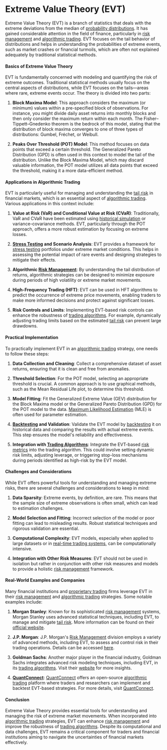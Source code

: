 # Extreme Value Theory (EVT)

Extreme Value Theory (EVT) is a branch of statistics that deals with the extreme deviations from the median of [probability distributions](../p/probability_distributions_in_trading.md). It has gained considerable attention in the field of finance, particularly in [risk management](../r/risk_management.md) and [algorithmic trading](../a/algorithmic_trading.md). EVT focuses on the tail behavior of distributions and helps in understanding the probabilities of extreme events, such as market crashes or financial turmoils, which are often not explained adequately by traditional statistical methods.

#### Basics of Extreme Value Theory

EVT is fundamentally concerned with modeling and quantifying the risk of extreme outcomes. Traditional statistical methods usually focus on the central aspects of distributions, while EVT focuses on the tails—areas where rare, extreme events occur. The theory is divided into two parts:

1. **Block Maxima Model**: This approach considers the maximum (or minimum) values within a pre-specified block of observations. For instance, you might divide daily asset returns into monthly blocks and then only consider the maximum return within each month. The Fisher–Tippett–Gnedenko theorem is the bedrock of this model, stating that the distribution of block maxima converges to one of three types of distributions: Gumbel, Fréchet, or Weibull.

2. **Peaks Over Threshold (POT) Model**: This method focuses on data points that exceed a certain threshold. The Generalized Pareto Distribution (GPD) is often used in this context to model the tail of the distribution. Unlike the Block Maxima Model, which may discard valuable information, the POT model utilizes all data points that exceed the threshold, making it a more data-efficient method.

#### Applications in Algorithmic Trading

EVT is particularly useful for managing and understanding the [tail risk](../t/tail_risk.md) in financial markets, which is an essential aspect of [algorithmic trading](../a/algorithmic_trading.md). Various applications in this context include:

1. **Value at Risk (VaR) and Conditional Value at Risk (CVaR)**: Traditionally, VaR and CVaR have been estimated using [historical simulation](../h/historical_simulation.md) or variance-covariance methods. EVT, particularly through the POT approach, offers a more robust estimation by focusing on extreme losses.

2. **[Stress Testing](../s/stress_testing_in_trading.md) and Scenario Analysis**: EVT provides a framework for [stress testing](../s/stress_testing_in_trading.md) portfolios under extreme market conditions. This helps in assessing the potential impact of rare events and designing strategies to mitigate their effects.

3. **Algorithmic [Risk Management](../r/risk_management.md)**: By understanding the tail distribution of returns, algorithmic strategies can be designed to minimize exposure during periods of high volatility or extreme market movements.

4. **High-Frequency Trading (HFT)**: EVT can be used in HFT algorithms to predict the occurrence of extreme price movements, enabling traders to make more informed decisions and protect against significant losses.

5. **Risk Controls and Limits**: Implementing EVT-based risk controls can enhance the robustness of [trading algorithms](../t/trading_algorithms.md). For example, dynamically adjusting trading limits based on the estimated [tail risk](../t/tail_risk.md) can prevent large drawdowns.

#### Practical Implementation

To practically implement EVT in an [algorithmic trading](../a/algorithmic_trading.md) strategy, one needs to follow these steps:

1. **Data Collection and Cleaning**: Collect a comprehensive dataset of asset returns, ensuring that it is clean and free from anomalies.

2. **Threshold Selection**: For the POT model, selecting an appropriate threshold is crucial. A common approach is to use graphical methods, such as the Mean Residual Life plot, to determine this threshold.

3. **Model Fitting**: Fit the Generalized Extreme Value (GEV) distribution for the Block Maxima model or the Generalized Pareto Distribution (GPD) for the POT model to the data. [Maximum Likelihood Estimation](../m/maximum_likelihood_estimation.md) (MLE) is often used for parameter estimation.

4. **[Backtesting](../b/backtesting.md) and Validation**: Validate the EVT model by [backtesting](../b/backtesting.md) it on historical data and comparing the results with actual extreme events. This step ensures the model's reliability and effectiveness.

5. **Integration with [Trading Algorithms](../t/trading_algorithms.md)**: Integrate the EVT-based [risk metrics](../r/risk_metrics.md) into the trading algorithm. This could involve setting dynamic risk limits, adjusting leverage, or triggering stop-loss mechanisms during periods identified as high-risk by the EVT model.

#### Challenges and Considerations

While EVT offers powerful tools for understanding and managing extreme risks, there are several challenges and considerations to keep in mind:

1. **Data Sparsity**: Extreme events, by definition, are rare. This means that the sample size of extreme observations is often small, which can lead to estimation challenges.

2. **Model Selection and Fitting**: Incorrect selection of the model or poor fitting can lead to misleading results. Robust statistical techniques and rigorous validation are essential.

3. **Computational Complexity**: EVT models, especially when applied to large datasets or in [real-time trading systems](../r/real-time_trading_systems.md), can be computationally intensive.

4. **Integration with Other Risk Measures**: EVT should not be used in isolation but rather in conjunction with other risk measures and models to provide a holistic [risk management](../r/risk_management.md) framework.

#### Real-World Examples and Companies

Many financial institutions and [proprietary trading](../p/proprietary_trading.md) firms leverage EVT in their [risk management](../r/risk_management.md) and [algorithmic trading](../a/algorithmic_trading.md) strategies. Some notable examples include:

1. **Morgan Stanley**: Known for its sophisticated [risk management](../r/risk_management.md) systems, Morgan Stanley uses advanced statistical techniques, including EVT, to manage and mitigate [tail risk](../t/tail_risk.md). More information can be found on their [official website](https://www.morganstanley.com/).

2. **J.P. Morgan**: J.P. Morgan's [Risk Management](../r/risk_management.md) division employs a variety of advanced methods, including EVT, to assess and control risk in their trading operations. Details can be accessed [here](https://www.jpmorgan.com/).

3. **Goldman Sachs**: Another major player in the financial industry, Goldman Sachs integrates advanced risk modeling techniques, including EVT, in its [trading algorithms](../t/trading_algorithms.md). Visit their [website](https://www.goldmansachs.com/) for more insights.

4. **[QuantConnect](../q/quantconnect.md)**: [QuantConnect](../q/quantconnect.md) offers an open-source [algorithmic trading](../a/algorithmic_trading.md) platform where traders and researchers can implement and backtest EVT-based strategies. For more details, visit [QuantConnect](https://www.quantconnect.com/).

#### Conclusion

Extreme Value Theory provides essential tools for understanding and managing the risk of extreme market movements. When incorporated into [algorithmic trading](../a/algorithmic_trading.md) strategies, EVT can enhance [risk management](../r/risk_management.md) and improve the robustness of [trading algorithms](../t/trading_algorithms.md). Despite its computational and data challenges, EVT remains a critical component for traders and financial institutions aiming to navigate the uncertainties of financial markets effectively.

